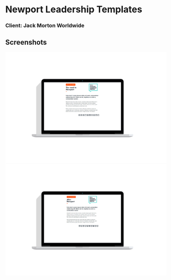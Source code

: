 # Newport Leadership Templates
### Client: Jack Morton Worldwide


## Screenshots
![Road To Newport Mockup](/images/RoadToNewport_Mockup.png)
![After Newport Mockup](/images/AfterNewport_Mockup.png)
